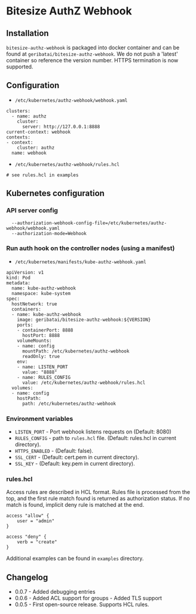 # Bitesize AuthZ Webhook

## Installation

`bitesize-authz-webhook` is packaged into docker container and can be found at
`geribatai/bitesize-authz-webhook`. We do not push a 'latest' container so reference the version number.
HTTPS termination is now supported.

## Configuration

- `/etc/kubernetes/authz-webhook/webhook.yaml`
```
clusters:
  - name: authz
    cluster:
      server: http://127.0.0.1:8888
current-context: webhook
contexts:
- context:
    cluster: authz
  name: webhook
```

- `/etc/kubernetes/authz-webhook/rules.hcl`
```
# see rules.hcl in examples
```

## Kubernetes configuration

### API server config

```
  --authorization-webhook-config-file=/etc/kubernetes/authz-webhook/webhook.yaml
  --authorization-mode=Webhook
```

### Run auth hook on the controller nodes (using a manifest)

- `/etc/kubernetes/manifests/kube-authz-webhook.yaml`
```
apiVersion: v1
kind: Pod
metadata:
  name: kube-authz-webhook
  namespace: kube-system
spec:
  hostNetwork: true
  containers:
  - name: kube-authz-webhook
    image: geribatai/bitesize-authz-webhook:${VERSION}
    ports:
    - containerPort: 8888
      hostPort: 8888
    volumeMounts:
    - name: config
      mountPath: /etc/kubernetes/authz-webhook
      readOnly: true
    env:
    - name: LISTEN_PORT
      value: "8888"
    - name: RULES_CONFIG
      value: /etc/kubernetes/authz-webhook/rules.hcl
  volumes:
  - name: config
    hostPath:
      path: /etc/kubernetes/authz-webhook
```

### Environment variables

* `LISTEN_PORT` - Port webhook listens requests on (Default: 8080)
* `RULES_CONFIG` - path to `rules.hcl` file. (Default: rules.hcl in current
directory).
* `HTTPS_ENABLED` - (Default: false).
* `SSL_CERT` - (Default: cert.pem in current directory).
* `SSL_KEY` - (Default: key.pem in current directory).

### rules.hcl

Access rules are described in HCL format. Rules file is processed from the top,
and the first rule match found is returned as authorization status. If no match
is found, implicit deny rule is matched at the end.

```
access "allow" {
    user = "admin"
}

access "deny" {
    verb = "create"
}
```

Additional examples can be found in `examples` directory.


## Changelog
* 0.0.7 - Added debugging entries
* 0.0.6 - Added ACL support for groups
        - Added TLS support
* 0.0.5 - First open-source release. Supports HCL rules.
